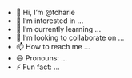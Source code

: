- 👋 Hi, I’m @tcharie
- 👀 I’m interested in ...
- 🌱 I’m currently learning ...
- 💞️ I’m looking to collaborate on ...
- 📫 How to reach me ...
- 😄 Pronouns: ...
- ⚡ Fun fact: ...

<!---
tcharie/tcharie is a ✨ special ✨ repository because its `README.md` (this file) appears on your GitHub profile.
You can click the Preview link to take a look at your changes.
--->
